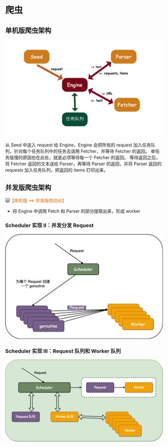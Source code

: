# 爬虫

## 单机版爬虫架构

<img src="./doc/stand_alone_crawler.png" alt="单任务版爬虫架构图">

从 Seed 中送入 request 给 Engine，Engine 会把所有的 request 加入任务队列，针对每个任务队列中的任务去调用 Fetcher，并等待
Fetcher 的返回。
单任务版慢的原因也在此处，就是必须等待每一个 Fetcher 的返回。
等待返回之后，将 Fetcher 返回的文本送给 Parser，再等待 Parser 的返回，并将 Parser 返回的
requests 加入任务队列，把返回的 items 打印出来。

## 并发版爬虫架构

🙀<span style='color:#ff6600'>【单机版 ⟹ 并发版改动点】</span>

* 将 Engine 中调用 Fetch 和 Parser 的部分提取出来，形成 worker

### Scheduler 实现 II：并发分发 Request

<img src="./doc/schedulerII.png" alt="">

### Scheduler 实现 III：Request 队列和 Worker 队列

<img src="./doc/schedulerIII.png" alt="">
